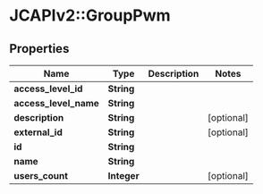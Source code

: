 # JCAPIv2::GroupPwm

## Properties
Name | Type | Description | Notes
------------ | ------------- | ------------- | -------------
**access_level_id** | **String** |  | 
**access_level_name** | **String** |  | 
**description** | **String** |  | [optional] 
**external_id** | **String** |  | [optional] 
**id** | **String** |  | 
**name** | **String** |  | 
**users_count** | **Integer** |  | [optional] 

